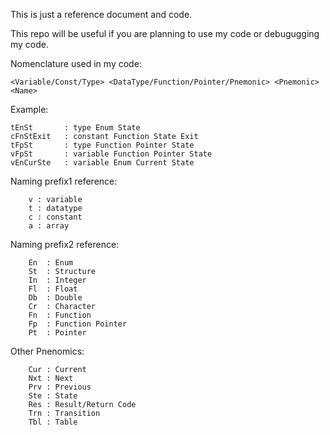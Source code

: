 This is just a reference document and code. 

This repo will be useful if you are planning to use my code or debugugging my code.


  Nomenclature used in my code: 
  
	<Variable/Const/Type> <DataType/Function/Pointer/Pnemonic> <Pnemonic> <Name>
 
  Example:
 
	tEnSt		: type Enum State
	cFnStExit	: constant Function State Exit 
	tFpSt		: type Function Pointer State 
	vFpSt		: variable Function Pointer State
 	vEnCurSte   : variable Enum Current State
 
 
  Naming prefix1 reference:

		v : variable
		t : datatype
		c : constant 
		a : array 
 
  Naming prefix2 reference:

 		En  : Enum
 		St  : Structure
 		In  : Integer
 		Fl  : Float
 		Db  : Double
 		Cr  : Character
 		Fn  : Function
 		Fp  : Function Pointer
 		Pt  : Pointer
 		
 	
  Other Pnenomics:
  
 		Cur : Current
 		Nxt : Next
 		Prv : Previous
 		Ste : State
 		Res : Result/Return Code
 		Trn : Transition
 		Tbl : Table

